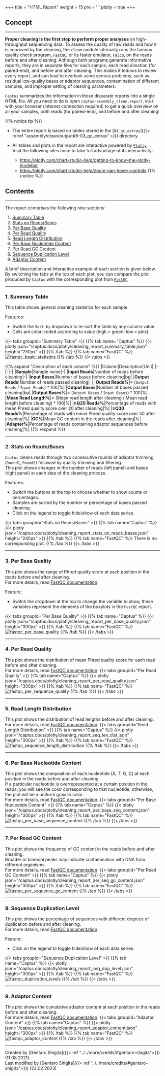 +++
title = "HTML Report"
weight = 15
pre = '<i class="fas fa-chart-bar"></i> '
plotly = true
+++

## Concept

---
**Proper cleaning is the first step to perform proper analyses** on high-throughput sequencing data.
To assess the quality of raw reads and how it is improved by the cleaning, the `clean` module internally runs the famous quality check program, [`FastQC`](https://www.bioinformatics.babraham.ac.uk/projects/fastqc), or its faster emulator, [`Falco`](https://github.com/smithlabcode/falco), on the reads before and after cleaning.
Although both programs generate informative reports, they are in separate files for each sample, each read direction (for paired-end), and before and after cleaning.
This makes it tedious to review every report, and can lead to overlook some serious problems, such as residual low-quality bases or adaptor sequences, contamination of different samples, and improper setting of cleaning parameters.

`Captus` summarizes the information in those disparate reports into a single HTML file. All you need to do is open `captus-assembly_clean.report.html` with your browser (internet connection required) to get a quick overview on all your samples, both reads (for paired-end), and before and after cleaning!

{{% notice tip %}}

- The entire report is based on tables stored in the [`03_qc_extras`]({{< relref "assembly/clean/output#8-03_qc_extras" >}}) directory.
- All tables and plots in the report are interactive powered by [`Plotly`](https://plotly.com/python).  
Visit the following sites once to take full advantage of its interactivity:

  - <https://plotly.com/chart-studio-help/getting-to-know-the-plotly-modebar>
  - <https://plotly.com/chart-studio-help/zoom-pan-hover-controls>
{{% /notice %}}

## Contents

---
The report comprises the following nine sections:

1. [Summary Table](#1-summary-table)
2. [Stats on Reads/Bases](#2-stats-on-readsbases)
3. [Per Base Quality](#3-per-base-quality)
4. [Per Read Quality](#4-per-read-quality)
5. [Read Length Distribution](#5-read-length-distribution)
6. [Per Base Nucleotide Content](#6-per-base-nucleotide-content)
7. [Per Read GC Content](#7-per-read-gc-content)
8. [Sequence Duplication Level](#8-sequence-duplication-level)
9. [Adaptor Content](#9-adaptor-content)

A brief description and interactive example of each section is given below.  
By switching the tabs at the top of each plot, you can compare the plot produced by `Captus` with the corresponding plot from [`FastQC`](https://www.bioinformatics.babraham.ac.uk/projects/fastqc).

---

### 1. Summary Table

This table shows general cleaning statistics for each sample.

Features:

- Switch the `Sort by` dropdown to re-sort the table by any column value.
- Cells are color-coded according to value (high = green; low = pink).

{{< tabs groupId="Summary Table" >}}
{{% tab name="Captus" %}}
{{< plotly json="/captus.docs/plotly/cleaning_report_summary_table.json" height="230px" >}}
{{% /tab %}}
{{% tab name="FastQC" %}}
![fastqc_basic_statistics](/captus.docs/images/fastqc_basic_statistics.png?height=200px)
{{% /tab %}}
{{< /tabs >}}

{{% expand "Description of each column" %}}
|Column|Description|Unit|
|-|-|-|
|**Sample**|Sample name|-|
|**Input Reads**|Number of reads before cleaning|-|
|**Input Bases**|Number of bases before cleaning|bp|
|**Output Reads**|Number of reads passed cleaning|-|
|**Output Reads%**|= (`Output Reads` / `Input Reads`) * 100|%|
|**Output Bases**|Number of bases passed cleaning|bp|
|**Output Bases%**|= (`Output Bases` / `Input Bases`) * 100|%|
|**Mean Read Length%**|= (Mean read length after cleaning / Mean read length before cleaning) * 100|%|
|**≥Q20 Reads%**|Percentage of reads with mean Phred quality score over 20 after cleaning|%|
|**≥Q30 Reads%**|Percentage of reads with mean Phred quality score over 30 after cleaning|%|
|**GC%**|Mean GC content in the reads after cleaning|%|
|**Adapter%**|Percentage of reads containing adaptor sequences before cleaning|%|
{{% /expand %}}

---

### 2. Stats on Reads/Bases

`Captus` cleans reads through two consecutive rounds of adaptor trimming (`Round1`, `Round2`) followed by quality trimming and filtering.  
This plot shows changes in the number of reads (left panel) and bases (right panel) at each step of the cleaning process.

Features:

- Switch the buttons at the top to choose whether to show counts or percentages.
- Samples are sorted by the number or percentage of bases passed cleaning.
- Click on the legend to toggle hide/show of each data series.

{{< tabs groupId="Stats on Reads/Bases" >}}
{{% tab name="Captus" %}}
{{< plotly json="/captus.docs/plotly/cleaning_report_stats_on_reads_bases.json" height="240px" >}}
{{% /tab %}}
{{% tab name="FastQC" %}}
There is no corresponding plot.
{{% /tab %}}
{{< /tabs >}}

---

### 3. Per Base Quality

This plot shows the range of Phred quality score at each position in the reads before and after cleaning.  
For more details, read [<i class="fab fa-readme"></i> FastQC documentation](https://www.bioinformatics.babraham.ac.uk/projects/fastqc/Help/3%20Analysis%20Modules/2%20Per%20Base%20Sequence%20Quality.html).  

Feature:

- Switch the dropdown at the top to change the variable to show, these variables represent the elements of the boxplots in the `FastQC` report.

{{< tabs groupId="Per Base Quality" >}}
{{% tab name="Captus" %}}
{{< plotly json="/captus.docs/plotly/cleaning_report_per_base_quality.json" height="300px" >}}
{{% /tab %}}
{{% tab name="FastQC" %}}
![fastqc_per_base_quality](/captus.docs/images/fastqc_per_base_quality.png?height=300px)
{{% /tab %}}
{{< /tabs >}}

---

### 4. Per Read Quality

This plot shows the distribution of mean Phred quality score for each read before and after cleaning.  
For more details, read [<i class="fab fa-readme"></i> FastQC documentation](https://www.bioinformatics.babraham.ac.uk/projects/fastqc/Help/3%20Analysis%20Modules/3%20Per%20Sequence%20Quality%20Scores.html).
{{< tabs groupId="Per Read Quality" >}}
{{% tab name="Captus" %}}
{{< plotly json="/captus.docs/plotly/cleaning_report_per_read_quality.json" height="300px" >}}
{{% /tab %}}
{{% tab name="FastQC" %}}
![fastqc_per_sequence_quality](/captus.docs/images/fastqc_per_sequence_quality.png?height=300px)
{{% /tab %}}
{{< /tabs >}}

---

### 5. Read Length Distribution

This plot shows the distribution of read lengths before and after cleaning.  
For more details, read [<i class="fab fa-readme"></i> FastQC documentation](https://www.bioinformatics.babraham.ac.uk/projects/fastqc/Help/3%20Analysis%20Modules/7%20Sequence%20Length%20Distribution.html).
{{< tabs groupId="Read Length Distribution" >}}
{{% tab name="Captus" %}}
{{< plotly json="/captus.docs/plotly/cleaning_report_seq_len_dist.json" height="300px" >}}
{{% /tab %}}
{{% tab name="FastQC" %}}
![fastqc_sequence_length_distribution](/captus.docs/images/fastqc_sequence_length_distribution.png?height=300px)
{{% /tab %}}
{{< /tabs >}}

---

### 6. Per Base Nucleotide Content

This plot shows the composition of each nucleotide (A, T, G, C) at each position in the reads before and after cleaning.  
If a particular nucleotide is overrepresented at a certain position in the reads, you will see the color corresponding to that nucleotide; otherwise, the plot will be a uniform grayish color.  
For more details, read [<i class="fab fa-readme"></i> FastQC documentation](https://www.bioinformatics.babraham.ac.uk/projects/fastqc/Help/3%20Analysis%20Modules/4%20Per%20Base%20Sequence%20Content.html).
{{< tabs groupId="Per Base Nucleotide Content" >}}
{{% tab name="Captus" %}}
{{< plotly json="/captus.docs/plotly/cleaning_report_per_base_seq_content.json" height="300px" >}}
{{% /tab %}}
{{% tab name="FastQC" %}}
![fastqc_per_base_sequence_content](/captus.docs/images/fastqc_per_base_sequence_content.png?height=300px)
{{% /tab %}}
{{< /tabs >}}

---

### 7. Per Read GC Content

This plot shows the frequency of GC content in the reads before and after cleaning.  
Broader or bimodal peaks may indicate contamination with DNA from different organisms.  
For more details, read [<i class="fab fa-readme"></i> FastQC documentation](https://www.bioinformatics.babraham.ac.uk/projects/fastqc/Help/3%20Analysis%20Modules/5%20Per%20Sequence%20GC%20Content.html).
{{< tabs groupId="Per Read GC Content" >}}
{{% tab name="Captus" %}}
{{< plotly json="/captus.docs/plotly/cleaning_report_per_seq_gc_content.json" height="300px" >}}
{{% /tab %}}
{{% tab name="FastQC" %}}
![fastqc_per_sequence_gc_content](/captus.docs/images/fastqc_per_sequence_gc_content.png?height=300px)
{{% /tab %}}
{{< /tabs >}}

---

### 8. Sequence Duplication Level

This plot shows the percentage of sequences with different degrees of duplication before and after cleaning.  
For more details, read [<i class="fab fa-readme"></i> FastQC documentation](https://www.bioinformatics.babraham.ac.uk/projects/fastqc/Help/3%20Analysis%20Modules/8%20Duplicate%20Sequences.html).  

Feature:

- Click on the legend to toggle hide/show of each data series.

{{< tabs groupId="Sequence Duplication Level" >}}
{{% tab name="Captus" %}}
{{< plotly json="/captus.docs/plotly/cleaning_report_seq_dup_level.json" height="300px" >}}
{{% /tab %}}
{{% tab name="FastQC" %}}
![fastqc_duplication_levels](/captus.docs/images/fastqc_duplication_levels.png?height=300px)
{{% /tab %}}
{{< /tabs >}}

---

### 9. Adaptor Content

This plot shows the cumulative adaptor content at each position in the reads before and after cleaning.  
For more details, read [<i class="fab fa-readme"></i> FastQC documentation](https://www.bioinformatics.babraham.ac.uk/projects/fastqc/Help/3%20Analysis%20Modules/10%20Adapter%20Content.html).
{{< tabs groupId="Adaptor Content" >}}
{{% tab name="Captus" %}}
{{< plotly json="/captus.docs/plotly/cleaning_report_adaptor_content.json" height="300px" >}}
{{% /tab %}}
{{% tab name="FastQC" %}}
![fastqc_adaptor_content](/captus.docs/images/fastqc_adaptor_content.png?height=300px)
{{% /tab %}}
{{< /tabs >}}

---
Created by [Gentaro Shigita]({{< ref "../../more/credits/#gentaro-shigita">}}) (11.08.2021)  
Last modified by [Gentaro Shigita]({{< ref "../../more/credits/#gentaro-shigita">}}) (22.02.2023)
